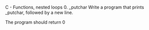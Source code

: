 C - Functions, nested loops
0. _putchar
Write a program that prints _putchar, followed by a new line.

The program should return 0
